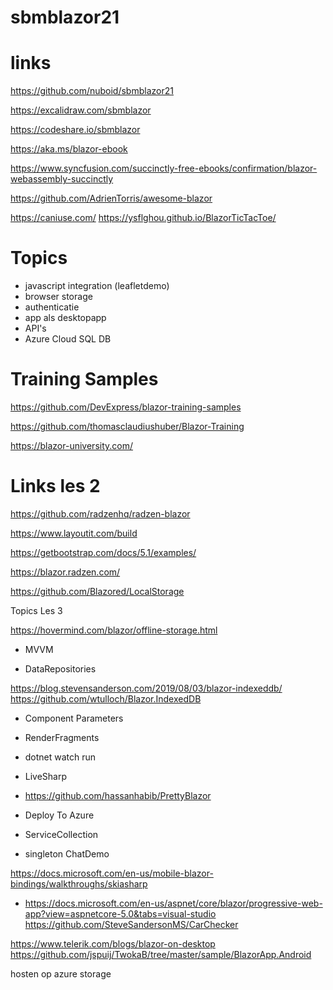 # sbmblazor21

# links

https://github.com/nuboid/sbmblazor21

https://excalidraw.com/sbmblazor

https://codeshare.io/sbmblazor

https://aka.ms/blazor-ebook

https://www.syncfusion.com/succinctly-free-ebooks/confirmation/blazor-webassembly-succinctly

https://github.com/AdrienTorris/awesome-blazor

https://caniuse.com/
https://ysflghou.github.io/BlazorTicTacToe/

# Topics

- javascript integration (leafletdemo)
- browser storage
- authenticatie
- app als desktopapp
- API's
- Azure Cloud SQL DB

# Training Samples

https://github.com/DevExpress/blazor-training-samples

https://github.com/thomasclaudiushuber/Blazor-Training

https://blazor-university.com/

# Links les 2

https://github.com/radzenhq/radzen-blazor

https://www.layoutit.com/build

https://getbootstrap.com/docs/5.1/examples/

https://blazor.radzen.com/

https://github.com/Blazored/LocalStorage

Topics Les 3

https://hovermind.com/blazor/offline-storage.html

- MVVM

- DataRepositories

https://blog.stevensanderson.com/2019/08/03/blazor-indexeddb/
https://github.com/wtulloch/Blazor.IndexedDB

- Component Parameters

- RenderFragments

- dotnet watch run

- LiveSharp

- https://github.com/hassanhabib/PrettyBlazor

- Deploy To Azure

- ServiceCollection

- singleton ChatDemo

https://docs.microsoft.com/en-us/mobile-blazor-bindings/walkthroughs/skiasharp

- https://docs.microsoft.com/en-us/aspnet/core/blazor/progressive-web-app?view=aspnetcore-5.0&tabs=visual-studio
https://github.com/SteveSandersonMS/CarChecker

https://www.telerik.com/blogs/blazor-on-desktop
https://github.com/jspuij/TwokaB/tree/master/sample/BlazorApp.Android


hosten op azure storage






